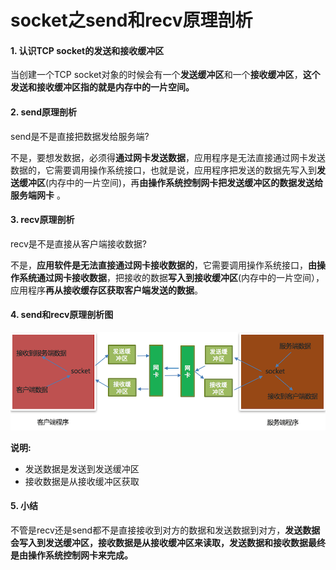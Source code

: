 # socket之send和recv原理剖析

#### 1. 认识TCP socket的发送和接收缓冲区 <a id="1-&#x8BA4;&#x8BC6;tcp-socket&#x7684;&#x53D1;&#x9001;&#x548C;&#x63A5;&#x6536;&#x7F13;&#x51B2;&#x533A;"></a>

当创建一个TCP socket对象的时候会有一个**发送缓冲区**和一个**接收缓冲区**，**这个发送和接收缓冲区指的就是内存中的一片空间。**

#### 2. send原理剖析 <a id="2-send&#x539F;&#x7406;&#x5256;&#x6790;"></a>

send是不是直接把数据发给服务端?

不是，要想发数据，必须得**通过网卡发送数据**，应用程序是无法直接通过网卡发送数据的，它需要调用操作系统接口，也就是说，应用程序把发送的数据先写入到**发送缓冲区**\(内存中的一片空间\)，再**由操作系统控制网卡把发送缓冲区的数据发送给服务端网卡** 。

#### 3. recv原理剖析 <a id="3-recv&#x539F;&#x7406;&#x5256;&#x6790;"></a>

recv是不是直接从客户端接收数据?

不是，**应用软件是无法直接通过网卡接收数据的**，它需要调用操作系统接口，**由操作系统通过网卡接收数据**，把接收的数据**写入到接收缓冲区**\(内存中的一片空间），应用程序**再从接收缓存区获取客户端发送的数据**。

#### 4. send和recv原理剖析图 <a id="4-send&#x548C;recv&#x539F;&#x7406;&#x5256;&#x6790;&#x56FE;"></a>

![send&#x548C;recv&#x539F;&#x7406;&#x5256;&#x6790;&#x56FE;](../../../.gitbook/assets/image%20%2871%29.png)

**说明:**

* 发送数据是发送到发送缓冲区
* 接收数据是从接收缓冲区获取

#### 5. 小结 <a id="5-&#x5C0F;&#x7ED3;"></a>

不管是recv还是send都不是直接接收到对方的数据和发送数据到对方，**发送数据会写入到发送缓冲区，接收数据是从接收缓冲区来读取，发送数据和接收数据最终是由操作系统控制网卡来完成。**

